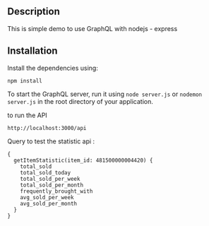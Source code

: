 ## Description

This is simple demo to use GraphQL with nodejs - express

## Installation

Install the dependencies using:

``` 
npm install
```

To start the GraphQL server, run it using `node server.js` or `nodemon server.js` in the root directory of your application.


to run the API
```
http://localhost:3000/api
``` 

Query to test the statistic api : 
```
{
  getItemStatistic(item_id: 481500000004420) {
    total_sold
    total_sold_today
    total_sold_per_week
    total_sold_per_month
    frequently_brought_with
    avg_sold_per_week
    avg_sold_per_month
  }
}

```


